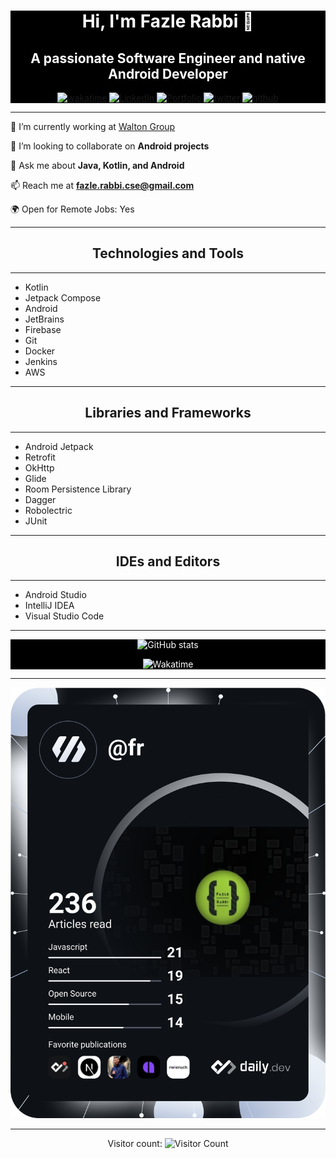 <div align="center" style="background-color: black; color: white; max-width: 100%;">

# Hi, I'm Fazle Rabbi 👋

## A passionate Software Engineer and native Android Developer

[![wakatime](https://wakatime.com/badge/user/00ee8e94-a8a0-403f-9e7a-6c099ffac609.svg)](https://wakatime.com/@00ee8e94-a8a0-403f-9e7a-6c099ffac609)
[![LinkedIn](https://img.shields.io/badge/LinkedIn-Fazle%20Rabbe-blue)](https://www.linkedin.com/in/fazlerabbe/)
[![Portfolio](https://img.shields.io/badge/Portfolio-fr.crevado.com-brightgreen)](https://fr.crevado.com)
[![twitter](https://img.shields.io/twitter/follow/fruzelee?label=followers&logo=twitter&color=%23007ec6&style=plastic)](https://twitter.com/fruzelee)
[![github](https://img.shields.io/github/followers/fruzelee?logo=github&style=plastic)](https://github.com/fruzelee?tab=followers)

</div>

---

🔭 I’m currently working at [Walton Group](https://www.waltonbd.com)

👯 I’m looking to collaborate on **Android projects**

💬 Ask me about **Java, Kotlin, and Android**

📫 Reach me at **fazle.rabbi.cse@gmail.com**

🌍 Open for Remote Jobs: Yes

---

<div align="center">

## Technologies and Tools

</div>

---

- Kotlin
- Jetpack Compose
- Android
- JetBrains
- Firebase
- Git
- Docker
- Jenkins
- AWS

---

<div align="center">

## Libraries and Frameworks

</div>

---

- Android Jetpack
- Retrofit
- OkHttp
- Glide
- Room Persistence Library
- Dagger
- Robolectric
- JUnit

---

<div align="center">

## IDEs and Editors

</div>

---

- Android Studio
- IntelliJ IDEA
- Visual Studio Code

---

<div align="center" style="background-color: black; color: white; max-width: 100%;">

![GitHub stats](https://github-readme-stats.vercel.app/api?username=fruzelee&theme=dark&show_icons=true)

![Wakatime](https://github-readme-stats.vercel.app/api/wakatime?username=fazlerabbi&theme=dark)

</div>

---

<div align="center">

[![Dev Card](https://github.com/fruzelee/fruzelee/blob/main/devcard.svg)](https://app.daily.dev/fr)

</div>

---

<div align="center">

Visitor count:
![Visitor Count](https://profile-counter.glitch.me/fruzelee/count.svg)

</div>
